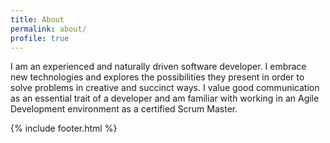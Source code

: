 ```yaml
---
title: About
permalink: about/
profile: true
---
```


I am an experienced and naturally driven software developer. I embrace new technologies and explores the possibilities they present in order to solve problems in creative and succinct ways. I value good communication as an essential trait of a developer and am familiar with working in an Agile Development environment as a certified Scrum Master.


{% include footer.html %}